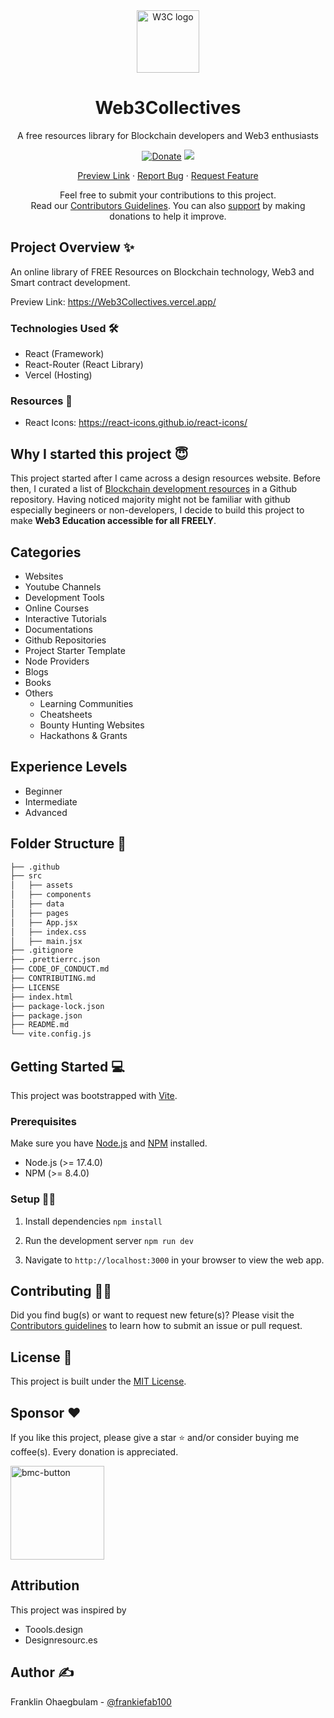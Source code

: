 <div align="center">
 <img width="100px" src="https://user-images.githubusercontent.com/46662771/183313844-91c27035-6ac0-4576-afa1-ecb731494da2.png" alt="W3C logo" />
 
 <h1>Web3Collectives</h1>
 <p>A free resources library for Blockchain developers and Web3 enthusiasts</p>
</div>

<div align="center">

[![Donate](https://brianmacdonald.github.io/Ethonate/svg/eth-donate-blue.svg)](https://brianmacdonald.github.io/Ethonate/address#0xB8195AF23faf6A80EbFB3Cf56bd01BC9Cb25B1Fc)
<a href="http://makeapullrequest.com">
<img src="https://img.shields.io/badge/PRs-welcome-brightgreen.svg?style=flat">
</a>
</div>
  
<p align="center">
    <a href="https://Web3Collectives.vercel.app">Preview Link</a>
    ·
    <a href="https://github.com/frankiefab100/Web3Collectives/issues/new/choose">Report Bug</a>
    ·
    <a href="https://github.com/frankiefab100/Web3Collectives/issues/new/choose">Request Feature</a>
</p>
  
<p align="center">Feel free to submit your contributions to this project. </br>
Read our <a href="https://github.com/frankiefab100/Web3Collectives/blob/main/CONTRIBUTING.md">Contributors Guidelines</a>. You can also <a href= "https://www.buymeacoffee.com/frankiefab100">support</a> by making donations to help it improve.</p>
 

## **Project Overview** ✨

An online library of FREE Resources on Blockchain technology, Web3 and Smart contract development.

Preview Link: <https://Web3Collectives.vercel.app/>

### **Technologies Used** 🛠

- React (Framework)
- React-Router (React Library)
- Vercel (Hosting)

### **Resources** 🎨

- React Icons: <https://react-icons.github.io/react-icons/>

## Why I started this project 😇

This project started after I came across a design resources website. Before then, I curated a list of [Blockchain development resources](https://github.com/frankiefab100/Blockchain-Development-Resources) in a Github repository.
Having noticed majority might not be familiar with github especially begineers or non-developers, I decide to build this project to make **Web3 Education accessible for all FREELY**.

## Categories

- Websites
- Youtube Channels
- Development Tools
- Online Courses
- Interactive Tutorials
- Documentations
- Github Repositories
- Project Starter Template
- Node Providers
- Blogs
- Books
- Others
  - Learning Communities
  - Cheatsheets
  - Bounty Hunting Websites
  - Hackathons & Grants

## Experience Levels

- Beginner
- Intermediate
- Advanced


## **Folder Structure** 📁

```bash
├── .github
├── src
│   ├── assets
│   ├── components
│   ├── data
│   ├── pages
│   ├── App.jsx
│   ├── index.css
│   ├── main.jsx
├── .gitignore
├── .prettierrc.json
├── CODE_OF_CONDUCT.md
├── CONTRIBUTING.md
├── LICENSE
├── index.html
├── package-lock.json
├── package.json
├── README.md
└── vite.config.js
```

## **Getting Started** 💻

This project was bootstrapped with [Vite](https://vitejs.dev).

### **Prerequisites**

Make sure you have [Node.js](https://nodejs.org/) and [NPM](https://www.npmjs.com/) installed.

- Node.js (>= 17.4.0)
- NPM (>= 8.4.0)

### **Setup** 👨‍💻

1. Install dependencies
   `npm install`

2. Run the development server
   `npm run dev`

3. Navigate to `http://localhost:3000` in your browser to view the web app.

## **Contributing** 🤝🏾

Did you find bug(s) or want to request new feture(s)? Please visit the [Contributors guidelines](./CONTRIBUTING.md) to learn how to submit an issue or pull request.

## **License** 🔐

This project is built under the [MIT License](./License).

## **Sponsor** ❤

If you like this project, please give a star ⭐ and/or consider buying me coffee(s). Every donation is appreciated.

  <a href="https://www.buymeacoffee.com/frankiefab100">
    <img width="150px" alt="bmc-button" src="https://user-images.githubusercontent.com/62628408/127788747-8850d386-fc61-4fff-b18f-8c5ee597be34.png">
  </a>

## Attribution

This project was inspired by
- Toools.design
- Designresourc.es  

## **Author** ✍

Franklin Ohaegbulam - [@frankiefab100](https://twitter.com/frankiefab100)
